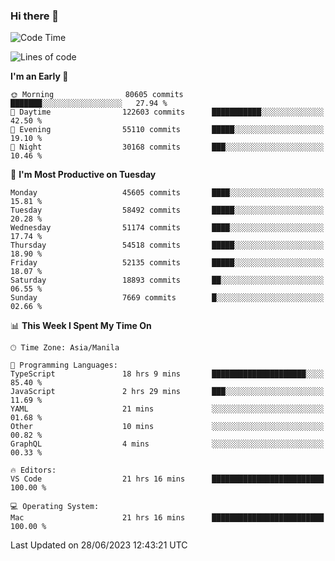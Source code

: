 ### Hi there 👋

<!--START_SECTION:waka-->
![Code Time](http://img.shields.io/badge/Code%20Time-4%2C117%20hrs%2057%20mins-blue)

![Lines of code](https://img.shields.io/badge/From%20Hello%20World%20I%27ve%20Written-109.7%20million%20lines%20of%20code-blue)

**I'm an Early 🐤** 

```text
🌞 Morning                80605 commits       ███████░░░░░░░░░░░░░░░░░░   27.94 % 
🌆 Daytime                122603 commits      ███████████░░░░░░░░░░░░░░   42.50 % 
🌃 Evening                55110 commits       █████░░░░░░░░░░░░░░░░░░░░   19.10 % 
🌙 Night                  30168 commits       ███░░░░░░░░░░░░░░░░░░░░░░   10.46 % 
```
📅 **I'm Most Productive on Tuesday** 

```text
Monday                   45605 commits       ████░░░░░░░░░░░░░░░░░░░░░   15.81 % 
Tuesday                  58492 commits       █████░░░░░░░░░░░░░░░░░░░░   20.28 % 
Wednesday                51174 commits       ████░░░░░░░░░░░░░░░░░░░░░   17.74 % 
Thursday                 54518 commits       █████░░░░░░░░░░░░░░░░░░░░   18.90 % 
Friday                   52135 commits       █████░░░░░░░░░░░░░░░░░░░░   18.07 % 
Saturday                 18893 commits       ██░░░░░░░░░░░░░░░░░░░░░░░   06.55 % 
Sunday                   7669 commits        █░░░░░░░░░░░░░░░░░░░░░░░░   02.66 % 
```


📊 **This Week I Spent My Time On** 

```text
🕑︎ Time Zone: Asia/Manila

💬 Programming Languages: 
TypeScript               18 hrs 9 mins       █████████████████████░░░░   85.40 % 
JavaScript               2 hrs 29 mins       ███░░░░░░░░░░░░░░░░░░░░░░   11.69 % 
YAML                     21 mins             ░░░░░░░░░░░░░░░░░░░░░░░░░   01.68 % 
Other                    10 mins             ░░░░░░░░░░░░░░░░░░░░░░░░░   00.82 % 
GraphQL                  4 mins              ░░░░░░░░░░░░░░░░░░░░░░░░░   00.33 % 

🔥 Editors: 
VS Code                  21 hrs 16 mins      █████████████████████████   100.00 % 

💻 Operating System: 
Mac                      21 hrs 16 mins      █████████████████████████   100.00 % 
```


 Last Updated on 28/06/2023 12:43:21 UTC
<!--END_SECTION:waka-->


<!--
**rad182/rad182** is a ✨ _special_ ✨ repository because its `README.md` (this file) appears on your GitHub profile.

Here are some ideas to get you started:

- 🔭 I’m currently working on ...
- 🌱 I’m currently learning ...
- 👯 I’m looking to collaborate on ...
- 🤔 I’m looking for help with ...
- 💬 Ask me about ...
- 📫 How to reach me: ...
- 😄 Pronouns: ...
- ⚡ Fun fact: ...
-->
